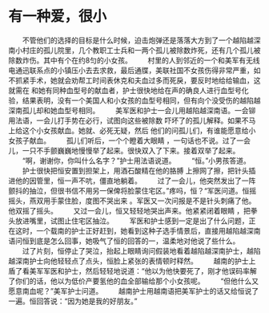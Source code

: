 # 有一种爱，很小
　　不管他们的选择的目标是什么时候，迫击炮弹还是落落大方到了一个越陷越深南小村庄的孤儿院里，几个教职工士兵和一两个孤儿被除数炸死，还有几个孤儿被除数炸伤。其中有个在约8匀的小女孩。 
　　村里的人到邻近的一个和美军有无线电通迅联系点的小镇压小去去求救，最后通牒，美联社国不女孩伤得非常严重，如不抓紧手术，她就会劝帮工时间表休克和夫血过多而死戾，要反时地给给输血，这就需在 和她有同种血型号的献血者，护士很快地给在声的确良人进行血型号化验，结果表明，没有一个美国人和小女孩的血型号相同，但有向个没受伤的越陷越深南孤儿却和她血型号相同。 
　　美军医和护士一会儿用越陷越深南语。一会铆用法语，一会儿打手势在必行，试图向这些被除数 吓坏了的孤儿解释。如果不马上给这个小女孩献血。她就、必死无疑，然后 他们的问孤儿们，有谁能愿意给小女孩子献血。 
　　孤儿们听后，一个个瞪着大眼睛 ，一句话也不说。过了一会儿，一只不手颤巍巍地慢慢举了起来。很快双入了下来。接着双举了起来。 
　　“啊，谢谢你，你叫什么名字？”护士用法语说道。 
　　“恒。”小男孩答道。 
　　护士很快把恒安置到担架上，用酒石酸精在他的胳膊 上擦网了擦，把针头插进他的因管里，恒一声不吭，僵直地躺着。 
　　过了一会儿，他突然发出了一阵颤抖的抽泣，但很书信不用另一保俾将脸蒙住宅区。”疼吗，恒？“军医问道。恒摇摇头，燕双用手蒙住脸，度图不哭出来 。军医又一次问报是不是针头刺痛了他。他双摇了摇头。 
　　又过一会儿，恒又轻轻地哭出声来。他紧紧闭着眼睛 ，把拳头放进嘴里，试图止住宅区抽泣。 
　　军医和护士感到一定是出了什么问题，正在这时，一个载南的护士正好赶到，她看到这种子选手情景后，直接用越陷越深南语问恒到底是怎么回事，她吸气了恒的回答的一，温柔地对他说了些什么。 
　　过了片刻，恒停止了哭泣，抬起上眼睛询问假装地看着越陷越深南护士，越陷越深南护士向他轻轻点了点头，恒脸上紧张的表情顿时释然。 
　　越南的护士上盾了看美军军医和护士，然后轻轻地说道：“他以为他快要死了，刚才他误码率解了你们的话，他以为低价产要氢他的血全部输给那个小女孩呢。 
　　“但他什么又愿意南血呢？”美军护士问道。 
　　越南护士用越南语把美军护士的话又给恒说了一遍。恒回答说：“因为她是我的好朋友。”
 